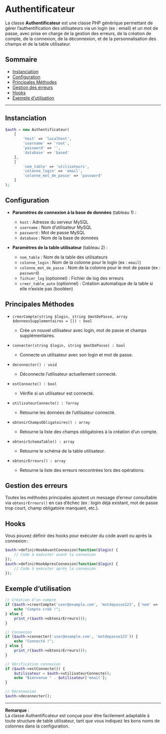 # Authentificateur

La classe **Authentificateur** est une classe PHP générique permettant de gérer l’authentification des utilisateurs via un login (ex : email) et un mot de passe, avec prise en charge de la gestion des erreurs, de la création de compte, de la connexion, de la déconnexion, et de la personnalisation des champs et de la table utilisateur.

## Sommaire

- [Instanciation](#instanciation)
- [Configuration](#configuration)
- [Principales Méthodes](#principales-méthodes)
- [Gestion des erreurs](#gestion-des-erreurs)
- [Hooks](#hooks)
- [Exemple d’utilisation](#exemple-dutilisation)

---

## Instanciation

```php
$auth = new Authentificateur(
    [
        'host' => 'localhost',
        'username' => 'root',
        'password' => '',
        'database' => 'based'
    ],
    [
        'nom_table' => 'utilisateurs',
        'colonne_login' => 'email',
        'colonne_mot_de_passe' => 'password'
    ]
);
```

## Configuration

- **Paramètres de connexion à la base de données** (tableau 1) :
    - `host` : Adresse du serveur MySQL
    - `username` : Nom d’utilisateur MySQL
    - `password` : Mot de passe MySQL
    - `database` : Nom de la base de données

- **Paramètres de la table utilisateur** (tableau 2) :
    - `nom_table` : Nom de la table des utilisateurs
    - `colonne_login` : Nom de la colonne pour le login (ex : `email`)
    - `colonne_mot_de_passe` : Nom de la colonne pour le mot de passe (ex : `password`)
    - `fichier_log` (optionnel) : Fichier de log des erreurs
    - `creer_table_auto` (optionnel) : Création automatique de la table si elle n’existe pas (booléen)

## Principales Méthodes

- `creerCompte(string $login, string $motDePasse, array $donneesSupplementaires = []) : bool`
    - Crée un nouvel utilisateur avec login, mot de passe et champs supplémentaires.

- `connecter(string $login, string $motDePasse) : bool`
    - Connecte un utilisateur avec son login et mot de passe.

- `deconnecter() : void`
    - Déconnecte l’utilisateur actuellement connecté.

- `estConnecte() : bool`
    - Vérifie si un utilisateur est connecté.

- `utilisateurConnecte() : ?array`
    - Retourne les données de l’utilisateur connecté.

- `obtenirChampsObligatoires() : array`
    - Retourne la liste des champs obligatoires à la création d’un compte.

- `obtenirSchemaTable() : array`
    - Retourne le schéma de la table utilisateur.

- `obtenirErreurs() : array`
    - Retourne la liste des erreurs rencontrées lors des opérations.

## Gestion des erreurs

Toutes les méthodes principales ajoutent un message d’erreur consultable via `obtenirErreurs()` en cas d’échec (ex : login déjà existant, mot de passe trop court, champ obligatoire manquant, etc.).

## Hooks

Vous pouvez définir des hooks pour exécuter du code avant ou après la connexion :

```php
$auth->definirHookAvantConnexion(function($login) {
    // Code à exécuter avant la connexion
});
$auth->definirHookApresConnexion(function($login) {
    // Code à exécuter après la connexion
});
```

## Exemple d’utilisation

```php
// Création d’un compte
if ($auth->creerCompte('user@example.com', 'motdepasse123', ['nom' => 'Dupont'])) {
    echo "Compte créé !";
} else {
    print_r($auth->obtenirErreurs());
}

// Connexion
if ($auth->connecter('user@example.com', 'motdepasse123')) {
    echo "Connecté !";
} else {
    print_r($auth->obtenirErreurs());
}

// Vérification connexion
if ($auth->estConnecte()) {
    $utilisateur = $auth->utilisateurConnecte();
    echo "Bienvenue " . $utilisateur['email'];
}

// Déconnexion
$auth->deconnecter();
```

---

**Remarque** :  
La classe Authentificateur est conçue pour être facilement adaptable à toute structure de table utilisateur, tant que vous indiquez les bons noms de colonnes dans la configuration.